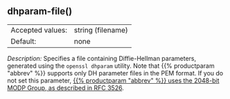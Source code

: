 ---
---
<!-- DISCLAIMER: This file is based on the syslog-ng Open Source Edition documentation https://github.com/balabit/syslog-ng-ose-guides/commit/2f4a52ee61d1ea9ad27cb4f3168b95408fddfdf2 and is used under the terms of The syslog-ng Open Source Edition Documentation License. The file has been modified by Axoflow. -->

## dhparam-file()

|                  |                   |
| ---------------- | ----------------- |
| Accepted values: | string (filename) |
| Default:         | none              |

*Description:* Specifies a file containing Diffie-Hellman parameters, generated using the `openssl dhparam` utility. Note that {{% productparam "abbrev" %}} supports only DH parameter files in the PEM format. If you do not set this parameter, [{{% productparam "abbrev" %}} uses the 2048-bit MODP Group, as described in RFC 3526](https://www.ietf.org/rfc/rfc3526.txt).

